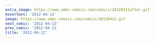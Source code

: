```yaml
---
extra_image: https://www.smbc-comics.com/comics/20120412after.gif
hovertext: '2012-04-12'
image: https://www.smbc-comics.com/comics/20120412.gif
next_comic: '2012-04-13'
prev_comic: '2012-04-11'
title: '2012-04-12'
---
```


